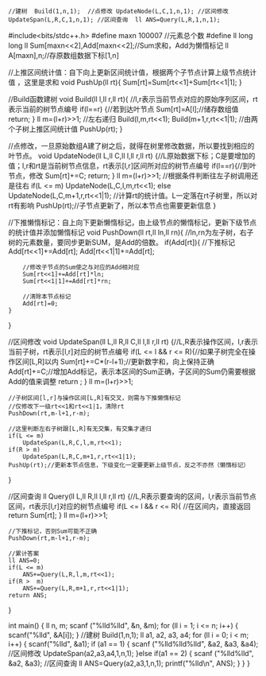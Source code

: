 `//建树 
Build(1,n,1); 
//点修改
UpdateNode(L,C,1,n,1);
//区间修改 
UpdateSpan(L,R,C,1,n,1);
//区间查询 
ll ANS=Query(L,R,1,n,1);`

#include<bits/stdc++.h>
#define maxn 100007  //元素总个数
#define ll long long
ll Sum[maxn<<2],Add[maxn<<2];//Sum求和，Add为懒惰标记 
ll A[maxn],n;//存原数组数据下标[1,n]

//上推区间统计值：自下向上更新区间统计值，根据两个子节点计算上级节点统计值 ，这里是求和
void PushUp(ll rt){
    Sum[rt]=Sum[rt<<1]+Sum[rt<<1|1];
}

//Build函数建树 
void Build(ll l,ll r,ll rt){ //l,r表示当前节点对应的原始序列区间，rt表示当前的树节点编号
	if(l==r) {//若到达叶节点 
		Sum[rt]=A[l];//储存数组值 
		return;
	}
	ll m=(l+r)>>1;
	//左右递归 
	Build(l,m,rt<<1);
	Build(m+1,r,rt<<1|1);
	//由两个子树上推区间统计值 
	PushUp(rt);
}

//点修改，一旦原始数组A建了树之后，就得在树里修改数据，所以要找到相应的叶节点。
void UpdateNode(ll L,ll C,ll l,ll r,ll rt)
{//L原始数据下标；C是要增加的值；l,r和rt是当前树节点信息，rt表示[l,r]区间所对应的树节点编号
	if(l==r){//到叶节点，修改 
		Sum[rt]+=C;
		return;
	}
	ll m=(l+r)>>1;
	//根据条件判断往左子树调用还是往右 
	if(L <= m) 
        UpdateNode(L,C,l,m,rt<<1);
	else       
        UpdateNode(L,C,m+1,r,rt<<1|1);
	//计算rt的统计值。L一定落在rt子树里，所以对rt有影响
	PushUp(rt);//子节点更新了，所以本节点也需要更新信息 
}

//下推懒惰标记：自上向下更新懒惰标记，由上级节点的懒惰标记，更新下级节点的统计值并添加懒惰标记
void PushDown(ll rt,ll ln,ll rn){
	//ln,rn为左子树，右子树的元素数量，要同步更新SUM，是Add的倍数。 
	if(Add[rt]){
		//下推标记 
		Add[rt<<1]+=Add[rt];
		Add[rt<<1|1]+=Add[rt];
      
		//修改子节点的Sum使之与对应的Add相对应 
		Sum[rt<<1]+=Add[rt]*ln;
		Sum[rt<<1|1]+=Add[rt]*rn;
      
		//清除本节点标记 
		Add[rt]=0;
	}
}

//区间修改
void UpdateSpan(ll L,ll R,ll C,ll l,ll r,ll rt)
{//L,R表示操作区间，l,r表示当前子树，rt表示[l,r]对应的树节点编号 
	if(L <= l && r <= R){//如果子树完全在操作区间[L,R]以内 
		Sum[rt]+=C*(r-l+1);//更新数字和，向上保持正确
		Add[rt]+=C;//增加Add标记，表示本区间的Sum正确，子区间的Sum仍需要根据Add的值来调整
		return ; 
	}
	ll m=(l+r)>>1;
    
    //子树区间[l,r]与操作区间[L,R]有交叉，则需与下推懒惰标记
  	//仅修改下一级rt<<1和rt<<1|1，清除rt
	PushDown(rt,m-l+1,r-m);
    
	//这里判断左右子树跟[L,R]有无交集，有交集才递归 
	if(L <= m) 
        UpdateSpan(L,R,C,l,m,rt<<1);
	if(R > m) 
        UpdateSpan(L,R,C,m+1,r,rt<<1|1); 
	PushUp(rt);//更新本节点信息，下级变化一定要更新上级节点，反之不亦然（懒惰标记）
}

//区间查询
ll Query(ll L,ll R,ll l,ll r,ll rt)
{//L,R表示要查询的区间，l,r表示当前节点区间，rt表示[l,r]对应的树节点编号
	if(L <= l && r <= R){
		//在区间内，直接返回 
		return Sum[rt];
	}
	ll m=(l+r)>>1;
  
	//下推标记，否则Sum可能不正确
	PushDown(rt,m-l+1,r-m); 
	
	//累计答案
	ll ANS=0;
	if(L <= m) 
        ANS+=Query(L,R,l,m,rt<<1);
	if(R >  m) 
        ANS+=Query(L,R,m+1,r,rt<<1|1);
	return ANS;
}

int main() {
	ll n, m;
	scanf ("%lld%lld", &n, &m);
	for (ll i = 1; i <= n; i++) {
		scanf("%lld", &A[i]);
	}
	//建树 
	Build(1,n,1);
	ll a1, a2, a3, a4;
	for (ll i = 0; i < m; i++) {
		scanf("%lld", &a1);
		if (a1 == 1) {
			scanf ("%lld%lld%lld", &a2, &a3, &a4);
			//区间修改 
			UpdateSpan(a2,a3,a4,1,n,1);
		}else if(a1 == 2) {
			scanf ("%lld%lld", &a2, &a3);
			//区间查询 
			ll ANS=Query(a2,a3,1,n,1);
			printf("%lld\n", ANS);
		}
	}
}

